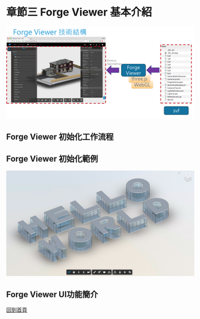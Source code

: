 # 章節三 Forge Viewer 基本介紹

![alt FogeViewerTech](img/foge-viewer-tech.png)

## Forge Viewer 初始化工作流程

## Forge Viewer 初始化範例

![alt ForgeViewerHelloWorld](img/forge-viewer-hello-world.jpg)

## Forge Viewer UI功能簡介

[回到首頁](../README.md)